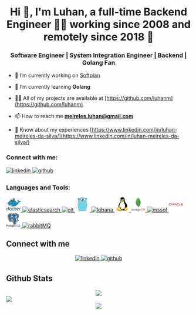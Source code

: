 <h1 align="center">Hi 👋, I'm Luhan, a full-time Backend Engineer 👨‍💻 working since 2008 and remotely since 2018 🚀</h1>  
<h3 align="center">Software Engineer | System Integration Engineer | Backend | Golang Fan</h3>

- 🔭 I’m currently working on [Softplan](www.softplan.com.br)

- 🌱 I’m currently learning **Golang**

- 👨‍💻 All of my projects are available at [https://github.com/luhanm](https://github.com/luhanm)

- 📫 How to reach me **meireles.luhan@gmail.com**

- 📄 Know about my experiences [https://www.linkedin.com/in/luhan-meireles-da-silva/](https://www.linkedin.com/in/luhan-meireles-da-silva/)

<h3 align="left">Connect with me:</h3>
<div align="left">
<a href="https://linkedin.com/in/https://www.linkedin.com/in/luhan-meireles-da-silva/" target="_blank">
<img src=https://img.shields.io/badge/linkedin-%231E77B5.svg?&style=for-the-badge&logo=linkedin&logoColor=white alt=linkedin style="margin-bottom: 5px;" />
</a>
<a href="https://github.com/LuhanM" target="_blank">
<img src=https://img.shields.io/badge/github-%2324292e.svg?&style=for-the-badge&logo=github&logoColor=white alt=github style="margin-bottom: 5px;" />
</a>  
</div>  

<h3 align="left">Languages and Tools:</h3>
<p align="left"> <a href="https://www.docker.com/" target="_blank" rel="noreferrer"> <img src="https://raw.githubusercontent.com/devicons/devicon/master/icons/docker/docker-original-wordmark.svg" alt="docker" width="40" height="40"/> </a> <a href="https://www.elastic.co" target="_blank" rel="noreferrer"> <img src="https://www.vectorlogo.zone/logos/elastic/elastic-icon.svg" alt="elasticsearch" width="40" height="40"/> </a> <a href="https://git-scm.com/" target="_blank" rel="noreferrer"> <img src="https://www.vectorlogo.zone/logos/git-scm/git-scm-icon.svg" alt="git" width="40" height="40"/> </a> <a href="https://golang.org" target="_blank" rel="noreferrer"> <img src="https://raw.githubusercontent.com/devicons/devicon/master/icons/go/go-original.svg" alt="go" width="40" height="40"/> </a> <a href="https://www.elastic.co/kibana" target="_blank" rel="noreferrer"> <img src="https://www.vectorlogo.zone/logos/elasticco_kibana/elasticco_kibana-icon.svg" alt="kibana" width="40" height="40"/> </a> <a href="https://www.linux.org/" target="_blank" rel="noreferrer"> <img src="https://raw.githubusercontent.com/devicons/devicon/master/icons/linux/linux-original.svg" alt="linux" width="40" height="40"/> </a> <a href="https://www.mongodb.com/" target="_blank" rel="noreferrer"> <img src="https://raw.githubusercontent.com/devicons/devicon/master/icons/mongodb/mongodb-original-wordmark.svg" alt="mongodb" width="40" height="40"/> </a> <a href="https://www.microsoft.com/en-us/sql-server" target="_blank" rel="noreferrer"> <img src="https://www.svgrepo.com/show/303229/microsoft-sql-server-logo.svg" alt="mssql" width="40" height="40"/> </a> <a href="https://www.oracle.com/" target="_blank" rel="noreferrer"> <img src="https://raw.githubusercontent.com/devicons/devicon/master/icons/oracle/oracle-original.svg" alt="oracle" width="40" height="40"/> </a> <a href="https://www.postgresql.org" target="_blank" rel="noreferrer"> <img src="https://raw.githubusercontent.com/devicons/devicon/master/icons/postgresql/postgresql-original-wordmark.svg" alt="postgresql" width="40" height="40"/> </a> <a href="https://www.rabbitmq.com" target="_blank" rel="noreferrer"> <img src="https://www.vectorlogo.zone/logos/rabbitmq/rabbitmq-icon.svg" alt="rabbitMQ" width="40" height="40"/> </a> </p>



## Connect with me  
<div align="center">
<a href="https://linkedin.com/in/https://www.linkedin.com/in/luhan-meireles-da-silva/" target="_blank">
<img src=https://img.shields.io/badge/linkedin-%231E77B5.svg?&style=for-the-badge&logo=linkedin&logoColor=white alt=linkedin style="margin-bottom: 5px;" />
</a>
<a href="https://github.com/LuhanM" target="_blank">
<img src=https://img.shields.io/badge/github-%2324292e.svg?&style=for-the-badge&logo=github&logoColor=white alt=github style="margin-bottom: 5px;" />
</a>  
</div>


## Github Stats  
<div align="center"><img src="https://github-readme-stats.vercel.app/api/top-langs/?username=luhanm&hide_border=true&layout=compact" align="center" /></div>  

<img src="https://github-readme-stats.vercel.app/api?username=luhanm&show_icons=true&count_private=true&hide_border=true" align="left" />  

<br/>  
 
<div align="center">
<img src="https://komarev.com/ghpvc/?username=luhanm&&style=flat-square" align="center" />
</div>  
  
<!----
<div align="center">Generated using <a href="https://profilinator.rishav.dev/" target="_blank">Github Profilinator</a></div>>
